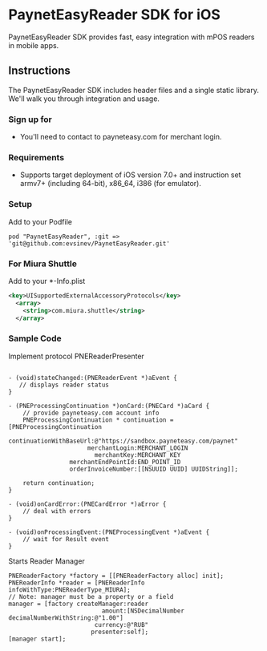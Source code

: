 PaynetEasyReader SDK for iOS
============================

PaynetEasyReader SDK provides fast, easy integration with mPOS readers in mobile apps.

Instructions
------------

The PaynetEasyReader SDK includes header files and a single static library. We'll walk you through integration and usage.

### Sign up for 

* You'll need to contact to payneteasy.com for merchant login.
 

### Requirements

*   Supports target deployment of iOS version 7.0+ and instruction set armv7+ (including 64-bit), x86_64, i386 (for emulator).

### Setup

Add to your Podfile
```
pod "PaynetEasyReader", :git => 'git@github.com:evsinev/PaynetEasyReader.git'
```

### For Miura Shuttle

Add to your *-Info.plist
```xml
<key>UISupportedExternalAccessoryProtocols</key>
  <array>
    <string>com.miura.shuttle</string>
  </array>
```

### Sample Code

Implement protocol PNEReaderPresenter
```obj-c

- (void)stateChanged:(PNEReaderEvent *)aEvent {
   // displays reader status
}

- (PNEProcessingContinuation *)onCard:(PNECard *)aCard {
    // provide payneteasy.com account info
    PNEProcessingContinuation * continuation = [PNEProcessingContinuation
            continuationWithBaseUrl:@"https://sandbox.payneteasy.com/paynet"
                      merchantLogin:MERCHANT_LOGIN
                        merchantKey:MERCHANT_KEY
                 merchantEndPointId:END_POINT_ID
                 orderInvoiceNumber:[[NSUUID UUID] UUIDString]];

    return continuation;
}

- (void)onCardError:(PNECardError *)aError {
    // deal with errors
}

- (void)onProcessingEvent:(PNEProcessingEvent *)aEvent {
    // wait for Result event
}

```

Starts Reader Manager

```obj-c
PNEReaderFactory *factory = [[PNEReaderFactory alloc] init];
PNEReaderInfo *reader = [PNEReaderInfo infoWithType:PNEReaderType_MIURA];
// Note: manager must be a property or a field 
manager = [factory createManager:reader
                          amount:[NSDecimalNumber decimalNumberWithString:@"1.00"]
                        currency:@"RUB"
                       presenter:self];
[manager start];
```

